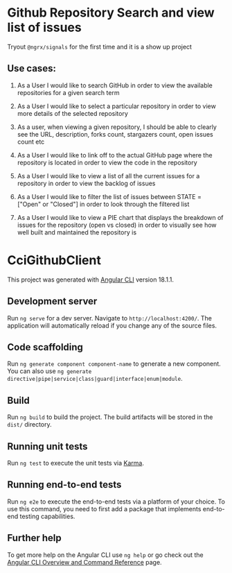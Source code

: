 # Github Repository Search and view list of issues

Tryout `@ngrx/signals` for the first time and it is a show up project

## Use cases:

1. As a User I would like to search GitHub in order to view the available repositories for a given search term

2. As a User I would like to select a particular repository in order to view more details of the selected repository

3. As a user, when viewing a given repository, I should be able to clearly see the URL, description, forks count, stargazers count, open issues count etc

4. As a User I would like to link off to the actual GitHub page where the repository is located in order to view the code in the repository

5. As a User I would like to view a list of all the current issues for a repository in order to view the backlog of issues

6. As a User I would like to filter the list of issues between STATE = ["Open" or "Closed"] in order to look through the filtered list

7. As a User I would like to view a PIE chart that displays the breakdown of issues for the repository (open vs closed) in order to visually see how well built and maintained the repository is

# CciGithubClient

This project was generated with [Angular CLI](https://github.com/angular/angular-cli) version 18.1.1.

## Development server

Run `ng serve` for a dev server. Navigate to `http://localhost:4200/`. The application will automatically reload if you change any of the source files.

## Code scaffolding

Run `ng generate component component-name` to generate a new component. You can also use `ng generate directive|pipe|service|class|guard|interface|enum|module`.

## Build

Run `ng build` to build the project. The build artifacts will be stored in the `dist/` directory.

## Running unit tests

Run `ng test` to execute the unit tests via [Karma](https://karma-runner.github.io).

## Running end-to-end tests

Run `ng e2e` to execute the end-to-end tests via a platform of your choice. To use this command, you need to first add a package that implements end-to-end testing capabilities.

## Further help

To get more help on the Angular CLI use `ng help` or go check out the [Angular CLI Overview and Command Reference](https://angular.dev/tools/cli) page.
